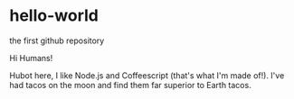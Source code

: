 # hello-world
the first github repository

Hi Humans!

Hubot here, I like Node.js and Coffeescript (that's what I'm made of!).
I've had tacos on the moon and find them far superior to Earth tacos.

